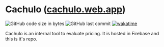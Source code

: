 
# Cachulo ([cachulo.web.app](https://cachulo.web.app/))
![GitHub code size in bytes](https://img.shields.io/github/languages/code-size/alexandre97costa/cachulo?style=flat-square)
![GitHub last commit](https://img.shields.io/github/last-commit/alexandre97costa/cachulo?style=flat-square)
[![wakatime](https://wakatime.com/badge/user/2f5329f4-03aa-46b3-bb38-1e01dfb6f834/project/eb0d9d3e-9280-4658-a63a-31eb527a87b6.svg)](https://wakatime.com/badge/user/2f5329f4-03aa-46b3-bb38-1e01dfb6f834/project/eb0d9d3e-9280-4658-a63a-31eb527a87b6?style=flat-square)

Cachulo is an internal tool to evaluate pricing. It is hosted in Firebase and this is it's repo.
